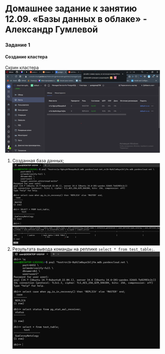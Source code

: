 # Домашнее задание к занятию 12.09. «Базы данных в облаке» - Александр Гумлевой

### Задание 1


#### Создание кластера  
Скрин кластера  
![Задание 0](./img/4.png)  
1) Созданная база данных;  
![Задание 1](./img/1.png)  
![Задание 1](./img/2.png)  
2) Результата вывода команды на реплике ```select * from test_table;```.
![Задание 1](./img/3.png)  
